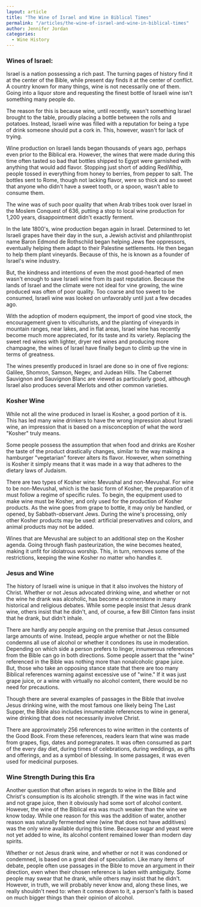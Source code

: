 ```yaml
---
layout: article
title: "The Wine of Israel and Wine in Biblical Times"
permalink: "/articles/the-wine-of-israel-and-wine-in-biblical-times"
author: Jennifer Jordan
categories:
  - Wine History
---
```


### Wines of Israel:
Israel is a nation possessing a rich past. The turning pages of history find it at the center of the Bible, while present day finds it at the center of conflict. A country known for many things, wine is not necessarily one of them. Going into a liquor store and requesting the finest bottle of Israeli wine isn't something many people do. 

The reason for this is because wine, until recently, wasn't something Israel brought to the table, proudly placing a bottle between the rolls and potatoes. Instead, Israeli wine was filled with a reputation for being a type of drink someone should put a cork in. This, however, wasn't for lack of trying. 

Wine production on Israeli lands began thousands of years ago, perhaps even prior to the Biblical era. However, the wines that were made during this time often tasted so bad that bottles shipped to Egypt were garnished with anything that would add flavor. Stopping just short of adding RediWhip, people tossed in everything from honey to berries, from pepper to salt. The bottles sent to Rome, though not lacking flavor, were so thick and so sweet that anyone who didn't have a sweet tooth, or a spoon, wasn't able to consume them. 

The wine was of such poor quality that when Arab tribes took over Israel in the Moslem Conquest of 636, putting a stop to local wine production for 1,200 years, disappointment didn't exactly ferment. 

In the late 1800's, wine production began again in Israel. Determined to let Israeli grapes have their day in the sun, a Jewish activist and philanthropist name Baron Edmond de Rothschild began helping Jews flee oppressors, eventually helping them adapt to their Palestine settlements. He then began to help them plant vineyards. Because of this, he is known as a founder of Israel's wine industry. 

But, the kindness and intentions of even the most good-hearted of men wasn't enough to save Israeli wine from its past reputation. Because the lands of Israel and the climate were not ideal for vine growing, the wine produced was often of poor quality. Too coarse and too sweet to be consumed, Israeli wine was looked on unfavorably until just a few decades ago. 

With the adoption of modern equipment, the import of good vine stock, the encouragement given to viticulturists, and the planting of vineyards in mountain ranges, near lakes, and in flat areas, Israel wine has recently become much more appreciated, for its taste and its variety. Replacing the sweet red wines with lighter, dryer red wines and producing more champagne, the wines of Israel have finally begun to climb up the vine in terms of greatness. 

The wines presently produced in Israel are done so in one of five regions: Galilee, Shomron, Samson, Negev, and Judean Hills. The Cabernet Sauvignon and Sauvignon Blanc are viewed as particularly good, although Israel also produces several Merlots and other common varieties. 

### Kosher Wine
While not all the wine produced in Israel is Kosher, a good portion of it is. This has led many wine drinkers to have the wrong impression about Israeli wine, an impression that is based on a misconception of what the word "Kosher" truly means. 

Some people possess the assumption that when food and drinks are Kosher the taste of the product drastically changes, similar to the way making a hamburger "vegetarian" forever alters its flavor. However, when something is Kosher it simply means that it was made in a way that adheres to the dietary laws of Judaism. 

There are two types of Kosher wine: Mevushal and non-Mevushal. For wine to be non-Mevushal, which is the basic form of Kosher, the preparation of it must follow a regime of specific rules. To begin, the equipment used to make wine must be Kosher, and only used for the production of Kosher products. As the wine goes from grape to bottle, it may only be handled, or opened, by Sabbath-observant Jews. During the wine's processing, only other Kosher products may be used: artificial preservatives and colors, and animal products may not be added. 

Wines that are Mevushal are subject to an additional step on the Kosher agenda. Going through flash pasteurization, the wine becomes heated, making it unfit for idolatrous worship. This, in turn, removes some of the restrictions, keeping the wine Kosher no matter who handles it.

### Jesus and Wine
The history of Israeli wine is unique in that it also involves the history of Christ. Whether or not Jesus advocated drinking wine, and whether or not the wine he drank was alcoholic, has become a cornerstone in many historical and religious debates. While some people insist that Jesus drank wine, others insist that he didn't, and, of course, a few Bill Clinton fans insist that he drank, but didn't inhale. 

There are hardly any people arguing on the premise that Jesus consumed large amounts of wine. Instead, people argue whether or not the Bible condemns all use of alcohol or whether it condones its use in moderation. Depending on which side a person prefers to linger, innumerous references from the Bible can go in both directions. Some people assert that the "wine" referenced in the Bible was nothing more than nonalcoholic grape juice. But, those who take an opposing stance state that there are too many Biblical references warning against excessive use of "wine." If it was just grape juice, or a wine with virtually no alcohol content, there would be no need for precautions. 

Though there are several examples of passages in the Bible that involve Jesus drinking wine, with the most famous one likely being The Last Supper, the Bible also includes innumerable references to wine in general, wine drinking that does not necessarily involve Christ. 

There are approximately 256 references to wine written in the contents of the Good Book. From these references, readers learn that wine was made from grapes, figs, dates and pomegranates. It was often consumed as part of the every day diet, during times of celebrations, during weddings, as gifts and offerings, and as a symbol of blessing. In some passages, it was even used for medicinal purposes. 

### Wine Strength During this Era
Another question that often arises in regards to wine in the Bible and Christ's consumption is its alcoholic strength. If the wine was in fact wine and not grape juice, then it obviously had some sort of alcohol content. However, the wine of the Biblical era was much weaker than the wine we know today. While one reason for this was the addition of water, another reason was naturally fermented wine (wine that does not have additives) was the only wine available during this time. Because sugar and yeast were not yet added to wine, its alcohol content remained lower than modern day spirits. 

Whether or not Jesus drank wine, and whether or not it was condoned or condemned, is based on a great deal of speculation. Like many items of debate, people often use passages in the Bible to move an argument in their direction, even when their chosen reference is laden with ambiguity. Some people may swear that he drank, while others may insist that he didn't. However, in truth, we will probably never know and, along these lines, we really shouldn't need to: when it comes down to it, a person's faith is based on much bigger things than their opinion of alcohol.